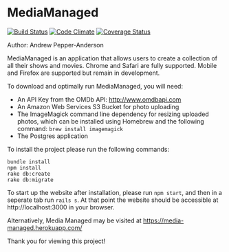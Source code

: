 # MediaManaged

[![Build Status](https://codeship.com/projects/4d62c360-e59e-0135-6987-1ebfb90962bb/status?branch=master)](https://codeship.com/projects/4d62c360-e59e-0135-6987-1ebfb90962bb/status?branch=master)
[![Code Climate](https://codeclimate.com/github/arpepper139/MediaManaged/badges/gpa.svg)](https://codeclimate.com/github/arpepper139/MediaManaged)
[![Coverage Status](https://coveralls.io/repos/github/arpepper139/MediaManaged/badge.svg?branch=master)](https://coveralls.io/github/arpepper139/MediaManaged?branch=master)

Author: Andrew Pepper-Anderson

MediaManaged is an application that allows users to create a collection of all their shows and movies.
Chrome and Safari are fully supported. Mobile and Firefox are supported but remain in development.

To download and optimally run MediaManaged, you will need:
* An API Key from the OMDb API: http://www.omdbapi.com
* An Amazon Web Services S3 Bucket for photo uploading
* The ImageMagick command line dependency for resizing uploaded photos, which can be installed using Homebrew and the following command:
  `brew install imagemagick`
* The Postgres application

To install the project please run the following commands: 
```
bundle install
npm install
rake db:create
rake db:migrate
```

To start up the website after installation, please run `npm start`, and then in a seperate tab run `rails s`. At that point the website should be accessible at http://localhost:3000 in your browser.

Alternatively, Media Managed may be visited at https://media-managed.herokuapp.com/

Thank you for viewing this project!
